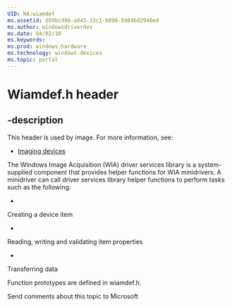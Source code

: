 ```yaml
---
UID: NA:wiamdef
ms.assetid: d89bcd90-a043-33c1-b090-5984bd2940ed
ms.author: windowsdriverdev
ms.date: 04/02/18
ms.keywords: 
ms.prod: windows-hardware
ms.technology: windows-devices
ms.topic: portal
---
```


# Wiamdef.h header


## -description


This header is used by image. For more information, see:

- [Imaging devices](../_image/index.md)

The Windows Image Acquisition (WIA) driver services library is a system-supplied component that provides helper functions for WIA minidrivers. A minidriver can call driver services library helper functions to perform tasks such as the following:

- 
Creating a device item

- 
Reading, writing and validating item properties

- 
Transferring data


Function prototypes are defined in wiamdef.h.

Send comments about this topic to Microsoft


